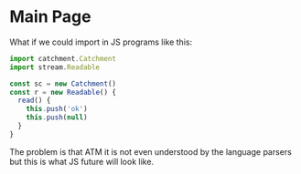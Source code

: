 # Main Page

What if we could import in JS programs like this:

```js
import catchment.Catchment
import stream.Readable

const sc = new Catchment()
const r = new Readable() {
  read() {
    this.push('ok')
    this.push(null)
  }
}
```

The problem is that ATM it is not even understood by the language parsers but this is what JS future will look like.

<section-break/>